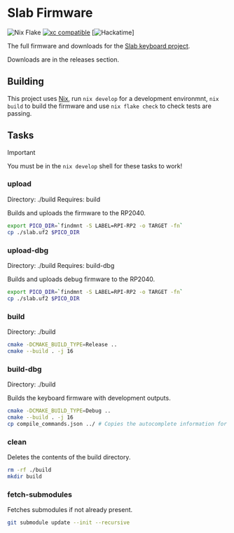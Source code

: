 # Slab Firmware

![Nix Flake](https://img.shields.io/badge/NIX%20FLAKE-5277C3.svg?logo=NixOS&logoColor=white) [![xc compatible](https://xcfile.dev/badge.svg)](https://xcfile.dev) [![Hackatime](https://waka.hackclub.com/api/badge/U07BMNNGUN9/interval:any/project:slab-firmware)]

The full firmware and downloads for the [Slab keyboard project](https://github.com/headblockhead/slab).

Downloads are in the releases section.

## Building

This project uses [Nix](https://nixos.org), run `nix develop` for a development environmnt, `nix build` to build the firmware and use `nix flake check` to check tests are passing.

## Tasks

> [!IMPORTANT]
> You must be in the `nix develop` shell for these tasks to work!

### upload
Directory: ./build
Requires: build

Builds and uploads the firmware to the RP2040.

```bash
export PICO_DIR=`findmnt -S LABEL=RPI-RP2 -o TARGET -fn`
cp ./slab.uf2 $PICO_DIR
```

### upload-dbg
Directory: ./build
Requires: build-dbg

Builds and uploads debug firmware to the RP2040.

```bash
export PICO_DIR=`findmnt -S LABEL=RPI-RP2 -o TARGET -fn`
cp ./slab.uf2 $PICO_DIR
```

### build
Directory: ./build

```bash
cmake -DCMAKE_BUILD_TYPE=Release ..
cmake --build . -j 16
```

### build-dbg
Directory: ./build

Builds the keyboard firmware with development outputs.

```bash
cmake -DCMAKE_BUILD_TYPE=Debug .. 
cmake --build . -j 16
cp compile_commands.json ../ # Copies the autocomplete information for ccls.
```

### clean

Deletes the contents of the build directory.

```bash
rm -rf ./build
mkdir build
```

### fetch-submodules

Fetches submodules if not already present.

```bash
git submodule update --init --recursive
```
